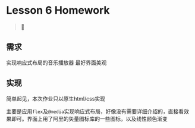 # Lesson 6 Homework

> 🎵

## 需求

实现响应式布局的音乐播放器
最好界面美观

## 实现

简单起见，本次作业只以原生html/css实现

主要是应用`flex`及`@media`实现响应式布局，好像没有需要详细介绍的，直接看效果即可。界面上用了阿里的矢量图标库的一些图标，以及线性颜色渐变
